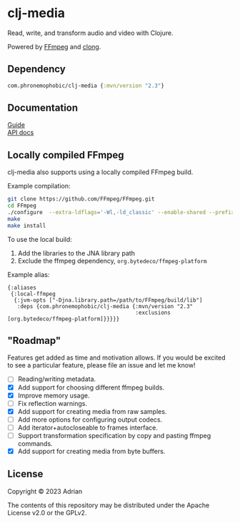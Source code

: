 # clj-media

Read, write, and transform audio and video with Clojure.

Powered by [FFmpeg](https://ffmpeg.org/) and [clong](https://github.com/phronmophobic/clong).


## Dependency

```clojure
com.phronemophobic/clj-media {:mvn/version "2.3"}
```

## Documentation

[Guide](https://phronmophobic.github.io/clj-media/)  
[API docs](https://phronmophobic.github.io/clj-media/reference/)

## Locally compiled FFmpeg

clj-media also supports using a locally compiled FFmpeg build.

Example compilation:
```bash
git clone https://github.com/FFmpeg/FFmpeg.git
cd FFmpeg
./configure  --extra-ldflags='-Wl,-ld_classic' --enable-shared --prefix=`pwd`/build
make
make install
```

To use the local build:
1. Add the libraries to the JNA library path
2. Exclude the ffmpeg dependency, `org.bytedeco/ffmpeg-platform`

Example alias:
```edn
{:aliases
 {:local-ffmpeg
  {:jvm-opts ["-Djna.library.path=/path/to/FFmpeg/build/lib"]
   :deps {com.phronemophobic/clj-media {:mvn/version "2.3"
                                        :exclusions [org.bytedeco/ffmpeg-platform]}}}}}
```

## "Roadmap"

Features get added as time and motivation allows. If you would be excited to see a particular feature, please file an issue and let me know!

- [ ] Reading/writing metadata.
- [X] Add support for choosing different ffmpeg builds.
- [X] Improve memory usage.
- [ ] Fix reflection warnings.
- [X] Add support for creating media from raw samples.
- [ ] Add more options for configuring output codecs.
- [ ] Add iterator+autocloseable to frames interface.
- [ ] Support transformation specification by copy and pasting ffmpeg commands.
- [X] Add support for creating media from byte buffers.

## License

Copyright © 2023 Adrian

The contents of this repository may be distributed under the Apache License v2.0 or the GPLv2.
